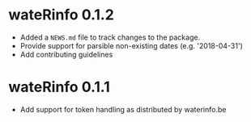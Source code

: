 
# wateRinfo 0.1.2

* Added a `NEWS.md` file to track changes to the package.
* Provide support for parsible non-existing dates (e.g. '2018-04-31')
* Add contributing guidelines

# wateRinfo 0.1.1

* Add support for token handling as distributed by waterinfo.be



